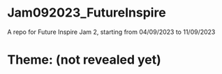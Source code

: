 # Jam092023_FutureInspire
A repo for Future Inspire Jam 2, starting from 04/09/2023 to 11/09/2023

# Theme: (not revealed yet)
